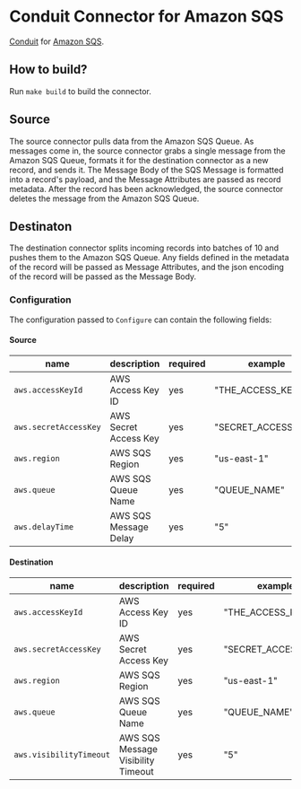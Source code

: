 # Conduit Connector for Amazon SQS 
[Conduit](https://conduit.io) for [Amazon SQS](https://docs.aws.amazon.com/AWSSimpleQueueService/latest/SQSDeveloperGuide/welcome.html).

## How to build?
Run `make build` to build the connector.


## Source
The source connector pulls data from the Amazon SQS Queue. As messages come in, the source connector grabs a single message from the Amazon SQS Queue, formats it for the destination connector as a new record, and sends it. The Message Body of the SQS Message is formatted into a record's payload, and the Message Attributes are passed as record metadata. After the record has been acknowledged, the source connector deletes the message from the Amazon SQS Queue.


## Destinaton


The destination connector splits incoming records into batches of 10 and pushes them to the Amazon SQS Queue. Any fields defined in the metadata of the record will be passed as Message Attributes, and the json encoding of the record will be passed as the Message Body.


### Configuration


The configuration passed to `Configure` can contain the following fields:

#### Source 

| name                  | description                                                                           | required | example             |
| --------------------- | ------------------------------------------------------------------------------------- | -------- | ------------------- |
| `aws.accessKeyId`     | AWS Access Key ID                                                                     | yes      | "THE_ACCESS_KEY_ID" |
| `aws.secretAccessKey` | AWS Secret Access Key                                                                 | yes      | "SECRET_ACCESS_KEY" |
| `aws.region`          | AWS SQS Region                                                                        | yes      | "us-east-1"         |
| `aws.queue`           | AWS SQS Queue Name                                                                    | yes      | "QUEUE_NAME"        |
| `aws.delayTime`       | AWS SQS Message Delay                                                                 | yes      | "5"                 | 

#### Destination

| name                              | description                                                                           | required | example             |
| --------------------------------- | ------------------------------------------------------------------------------------- | -------- | ------------------- |
| `aws.accessKeyId`                 | AWS Access Key ID                                                                     | yes      | "THE_ACCESS_KEY_ID" |
| `aws.secretAccessKey`             | AWS Secret Access Key                                                                 | yes      | "SECRET_ACCESS_KEY" |
| `aws.region`                      | AWS SQS Region                                                                        | yes      | "us-east-1"         |
| `aws.queue`                       | AWS SQS Queue Name                                                                    | yes      | "QUEUE_NAME"        |
| `aws.visibilityTimeout`           | AWS SQS Message Visibility Timeout                                                    | yes      | "5"                 |
